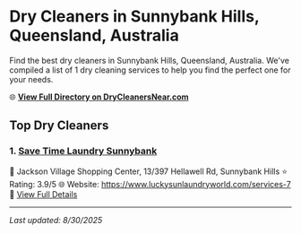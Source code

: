 # Dry Cleaners in Sunnybank Hills, Queensland, Australia

Find the best dry cleaners in Sunnybank Hills, Queensland, Australia. We've compiled a list of 1 dry cleaning services to help you find the perfect one for your needs.

🌐 **[View Full Directory on DryCleanersNear.com](https://drycleanersnear.com/city/Australia/Queensland/Sunnybank%20Hills)**

## Top Dry Cleaners

### 1. [Save Time Laundry Sunnybank](https://drycleanersnear.com/dryCleaner/68aa732939cc7c08990058ab/save-time-laundry-sunnybank)
📍 Jackson Village Shopping Center, 13/397 Hellawell Rd, Sunnybank Hills
⭐ Rating: 3.9/5
🌐 Website: https://www.luckysunlaundryworld.com/services-7
🔗 [View Full Details](https://drycleanersnear.com/dryCleaner/68aa732939cc7c08990058ab/save-time-laundry-sunnybank)


---

*Last updated: 8/30/2025*
